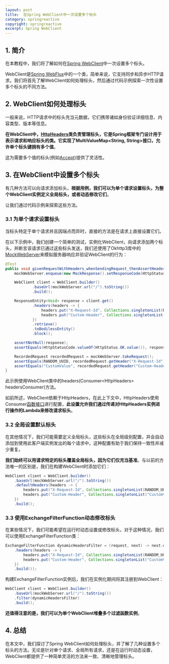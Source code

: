 ```yaml
---
layout: post
title:  在Spring WebClient中一次设置多个标头
category: springreactive
copyright: springreactive
excerpt: Spring WebClient
---
```


## 1. 简介

在本教程中，我们将了解如何在[Spring WebClient](https://www.baeldung.com/spring-5-webclient)中一次设置多个标头。

WebClient是[Spring WebFlux](https://www.baeldung.com/spring-webflux)中的一个类，简单来说，它支持同步和异步HTTP请求。我们将首先了解WebClient如何处理标头，然后通过代码示例探索一次性设置多个标头的不同方法。

## 2. WebClient如何处理标头

一般来说，HTTP请求中的标头充当元数据，它们携带诸如身份验证详细信息、内容类型、版本等信息。

**在WebClient中，[HttpHeaders](https://docs.spring.io/spring-framework/docs/current/javadoc-api/org/springframework/http/HttpHeaders.html)类负责管理标头，它是Spring框架专门设计用于表示请求和响应标头的类。它实现了MultiValueMap<String, String\>接口，允许单个标头键拥有多个值**。

这为需要多个值的标头(例如[Accept](https://developer.mozilla.org/en-US/docs/Web/HTTP/Reference/Headers/Accept))提供了灵活性。

## 3. 在WebClient中设置多个标头

有几种方法可以向请求添加标头，**根据用例，我们可以为单个请求设置标头，为整个WebClient实例定义全局标头，或者动态修改它们**。

让我们通过代码示例来探索这些方法。

### 3.1 为单个请求设置标头

当标头特定于单个请求并且因端点而异时，直接的方法是在请求上直接设置它们。

在以下示例中，我们创建一个简单的测试，实例化WebClient，向请求添加两个标头，并断言该请求已通过这些标头发送，我们还使用了Okhttp3库中的[MockWebServer](https://www.baeldung.com/spring-mocking-webclient)来模拟服务器响应并验证WebClient的行为：

```java
@Test
public void givenRequestWithHeaders_whenSendingRequest_thenAssertHeadersAreSent() throws Exception {
    mockWebServer.enqueue(new MockResponse().setResponseCode(HttpStatus.OK.value()));

    WebClient client = WebClient.builder()
            .baseUrl(mockWebServer.url("/").toString())
            .build();

    ResponseEntity<Void> response = client.get()
            .headers(headers -> {
                headers.put("X-Request-Id", Collections.singletonList(RANDOM_UUID));
                headers.put("Custom-Header", Collections.singletonList("CustomValue"));
            })
            .retrieve()
            .toBodilessEntity()
            .block();

    assertNotNull(response);
    assertEquals(HttpStatusCode.valueOf(HttpStatus.OK.value()), response.getStatusCode());

    RecordedRequest recordedRequest = mockWebServer.takeRequest();
    assertEquals(RANDOM_UUID, recordedRequest.getHeader("X-Request-Id"));
    assertEquals("CustomValue", recordedRequest.getHeader("Custom-Header"));
}
```

此示例使用WebClient类中的headers(Consumer<HttpHeaders\> headersConsumer)方法。

如前所述，WebClient依赖于HttpHeaders，在此上下文中，HttpHeaders使用Consumer[函数接口](https://www.baeldung.com/java-8-functional-interfaces)进行配置，**此设置允许我们通过传递对HttpHeaders实例进行操作的Lambda来修改请求标头**。

### 3.2 全局设置默认标头

在其他情况下，我们可能需要定义全局标头，这些标头在全局级别配置，并会自动添加到使用此客户端实例发出的每个请求中，这种配置有助于我们保持一致性并减少重复。

**我们始终可以用请求特定的标头覆盖全局标头，因为它们仅充当基准**。与以前的方法唯一的区别是，我们在构建WebClient时添加它们：

```java
WebClient client = WebClient.builder()
    .baseUrl(mockWebServer.url("/").toString())
    .defaultHeaders(headers -> {
        headers.put("X-Request-Id", Collections.singletonList(RANDOM_UUID));
        headers.put("Custom-Header", Collections.singletonList("CustomValue"));
    })
    .build();
```

### 3.3 使用ExchangeFilterFunction动态修改标头

在某些情况下，我们可能希望在运行时动态设置或修改标头，对于这种情况，我们可以使用ExchangeFilterFunction类：

```java
ExchangeFilterFunction dynamicHeadersFilter = (request, next) -> next.exchange(ClientRequest.from(request)
    .headers(headers -> {
        headers.put("X-Request-Id", Collections.singletonList(RANDOM_UUID));
        headers.put("Custom-Header", Collections.singletonList("CustomValue"));
    })
    .build());
```

构建ExchangeFilterFunction实例后，我们在实例化期间将其注册到WebClient：

```java
WebClient client = WebClient.builder()
    .baseUrl(mockWebServer.url("/").toString())
    .filter(dynamicHeadersFilter)
    .build();
```

**还值得注意的是，我们可以为单个WebClient堆叠多个过滤函数实例**。

## 4. 总结

在本文中，我们探讨了Spring WebClient如何处理标头，并了解了几种设置多个标头的方法。无论是针对单个请求、全局所有请求，还是在运行时动态设置，WebClient都提供了一种简单灵活的方法来一致、清晰地管理标头。